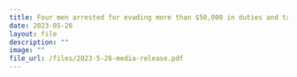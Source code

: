 ```yaml
---
title: Four men arrested for evading more than $50,000 in duties and taxes
date: 2023-05-26
layout: file
description: ""
image: ""
file_url: /files/2023-5-26-media-release.pdf
---
```

